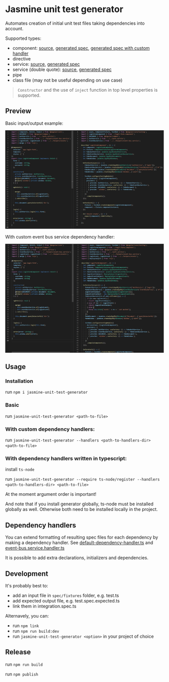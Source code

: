 # Jasmine unit test generator

Automates creation of initial unit test files taking dependencies into account.

Supported types:

* component: [source](spec/fixtures/components/login-form.component.ts), [generated spec](spec/fixtures/components/login-form.component.spec.expected.ts), [generated spec with custom handler](spec/fixtures/components/login-form.component.spec.expected.with-handlers.ts)
* directive
* service: [source](spec/fixtures/auth.service.ts), [generated spec](spec/fixtures/auth.service.spec.expected.ts)
* service (double quote): [source](spec/fixtures/auth.service.with-double-quote.ts), [generated spec](spec/fixtures/auth.service.with-double-quote.spec.expected.ts)
* pipe
* class file (may not be useful depending on use case)

> `Constructor` and the use of `inject` function in top level properties is supported.


## Preview

Basic input/output example: 

![Basic](./assets/component-example.png)

With custom event bus service dependency handler:

![With custom event service dependency handler](./assets/component-example-2.png)


## Usage

### Installation

run `npm i jasmine-unit-test-generator`

### Basic

run `jasmine-unit-test-generator <path-to-file>`

### With custom dependency handlers:

run `jasmine-unit-test-generator --handlers <path-to-handlers-dir> <path-to-file>`

### With dependency handlers written in typescript:

install `ts-node` 

run `jasmine-unit-test-generator --require ts-node/register --handlers <path-to-handlers-dir> <path-to-file>`

At the moment argument order is important!

And note that if you install generator globally, ts-node must be installed globally as well. Otherwise both need to be installed locally in the project.

## Dependency handlers

You can extend formatting of resulting spec files for each dependency by making a dependency handler. See [default-dependency-handler.ts](./src/default-dependency-handler.ts) and [event-bus.service.handler.ts](./spec/fixtures/dependency-handlers/event-bus.service.handler.ts)

It is possible to add extra declarations, initializers and dependencies.

## Development

It's probably best to:

* add an input file in `spec/fixtures` folder, e.g. test.ts
* add expected output file, e.g. test.spec.expected.ts
* link them in integration.spec.ts

Alternavely, you can:

* run `npm link`
* run `npm run build:dev`
* run `jasmine-unit-test-generator <option>` in your project of choice

## Release

run `npm run build`

run `npm publish`
